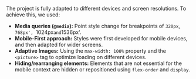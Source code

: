 The project is fully adapted to different devices and screen resolutions. To achieve this, we used:
* **Media queries (`@media`):** Point style change for breakpoints of `320px`, `768px', `1024px` and `1536px'.
* **Mobile-First approach:** Styles were first developed for mobile devices, and then adapted for wider screens.
* **Adaptive Images:** Using the `max-width: 100%` property and the `<picture>` tag to optimize loading on different devices.
* **Hiding/rearranging elements:** Elements that are not essential for the mobile context are hidden or repositioned using `flex-order` and `display`.
